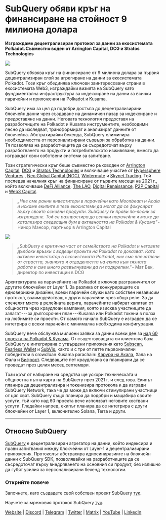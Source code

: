 # SubQuery обяви кръг на финансиране на стойност 9 милиона долара

**Изграждаме децентрализиран протокол за данни за екосистемата Polkadot. Съвместно воден от Arrington Capital, DCG и Stratos Technologies**

![](https://cdn-images-1.medium.com/max/1600/0*PR4oqrB9Am03VseR)

SubQuery обявява кръг на финансиране от 9 милиона долара за първия децентрализиран слой за агрегиране на данни за екосистемата Polkadot. Този кръг обединява ключови заинтересовани страни в екосистемата Web3, изграждайки визията на SubQuery като фундаментална инфраструктура за индексиране на данни за всички парачейни и приложения на Polkadot и Kusama.

SubQuery има за цел да подобри достъпа до децентрализирани блокчейн данни чрез създаване на динамичен пазар за индексиране и предоставяне на данни. Неговата технология предоставя на разработчиците на Polkadot и Kusama инструментите, необходими лесно да изследват, трансформират и анализират данните от блокчейна. Абстрахирайки бекенда, SubQuery елиминира необходимостта от персонализирани сървъри за обработка на данни. Тя позволява на разработчиците да се съсредоточат върху разработването на продукти и потребителското изживяване, вместо да изграждат свои собствени системи за запитване.

Този стратегически кръг беше съвместно ръководен от [Arrington Capital](https://arringtonxrpcapital.com/), [DCG](https://dcg.co/) и [Stratos Technologies](https://www.stratoslp.com/) и включваше участие от [Hypersphere Ventures](https://hypersphere.ventures/) , [Neo Global Capital (NGC)](http://ngc.fund/), [Wintermute](https://www.wintermute.com/) и [Skynet Trading](http://skynettrading.com/). Той последва началния кръг на финансиране от първите месеци на 2021 г., който включваше [DeFi Alliance](https://defialliance.co/), [The LAO](https://www.thelao.io/), [Digital Renaissance](https://drf.ee/), [P2P Capital](https://www.p2pcap.com/) и [Web3 Capital](https://web3.capital/).

> *„Ние сме ранни инвеститори в парачейни като Moonbeam и Acala и искаме екипите в тези екосистеми да могат да се фокусират върху своите основни продукти. SubQuery ги прави по-лесни за изграждане. Той се разпростира до всички парачейни и може да катализира следващия бум в активността на Polkadot & Кусама"* - Нинор Мансор, партньор в Arrington Capital

![](https://cdn-images-1.medium.com/max/1600/1*j4VHuY_BgjkYv_bQ6_DmcQ.gif)

> *„SubQuery е критична част от семейството на Polkadot и неговите дълбоки връзки с водещи проекти на Polkadot го доказват. Като активен инвеститор в екосистемата Polkadot, ние сме впечатлени от страстта, знанията и отдадеността на екипа към тяхната работа и сме много развълнувани да ги подкрепим."* - Мат Бек, директор по инвестиции в DCG

Архитектурата на парачейните на Polkadot е ключов разграничител от другите блокчейни от Layer 1. За разлика от конкуриращите се едноверижни дизайни, всеки парачейн служи като собствен независим протокол, взаимодействащ с други парачейни чрез общо реле. За да спечелят място в релейната верига, парачейните набират капитал от общността чрез краудлоан кампания, която изисква участниците да залагат --- за дългосрочен план ---Kusama или Polkadot токени в полза на любимите си проекти. От самото начало SubQuery е изграден да се интегрира с всеки парачейн с минимална необходима конфигурация.

SubQuery вече обслужва милиони заявки за данни всеки ден за [над 60 проекта на Polkadot & Кусама](https://explorer.subquery.network/). От съществуващата си клиентска база SubQuery е интегрирана с утвърдени приложения като [Subscan](../customer_announcements/20210901-Subscans-Multi-Signature-Tool.md), [Fearless Wallet](https://explorer.subquery.network/subquery/ef1rspb/fearless-wallet) и [SubVis](../customer_announcements/20210622-Explore-Kusama-Auctions-with-Subvis.io-and-SubQuery.md), както и с три от петте първоначални победители в crowdloan Kusama parachain: [Карура на Акала](../customer_announcements/20210819-Karura-Integrates-with-SubQuery-to-Aggregate-and-Serve-DeFi-Data-to-Kusama-Builders.md), Хала на Фала и [Бифрост](../customer_announcements/20210416-Bifrost-chooses-SubQuery-to-provide-the-data-for-their-new-dApp.md). Следващите пет краудлоана са планирани да се проведат през целия месец септември.

Този кръг от набиране на средства ще ускори техническата и общностна пътна карта на SubQuery през 2021 г. и след това. Екипът планира да децентрализира и токенизира протокола и да изгради SubQuery Network, така че да може да включи стимулирани участници от цял свят. SubQuery също планира да подобри и мащабира своите услуги, тъй като над 60 проекта вече използват неговите хоствани услуги. Гледайки напред, екипът планира да се интегрира с други блокчейни от Layer 1, включително Solana, Terra и други.

---

## Относно SubQuery

[SubQuery](https://subquery.network) е децентрализиран агрегатор на данни, който индексира и прави запитвания между блокчейни от Layer-1 и децентрализирани приложения. Протоколът абстрахира идиосинкразиите на блокчейн данни с SubQuery SDK, позволявайки на разработчиците да се съсредоточат върху внедряването на основния си продукт, без излишно да губят усилия за персонализирани бекенд технологии.

### Открийте повече

Започнете, като създадете свой собствен проект SubQuery [тук](https://doc.subquery.network/).

Научете за мрежовия протокол SubQuery [тук](https://static.subquery.network/whitepaper.pdf).

[Website](https://subquery.network/) | [Discord](https://discord.com/invite/78zg8aBSMG) | [Telegram](https://t.me/subquerynetwork) | [Twitter](https://twitter.com/subquerynetwork) | [Matrix](https://matrix.to/#/#subquery:matrix.org) | [YouTube](https://www.youtube.com/channel/UCi1a6NUUjegcLHDFLr7CqLw) | [LinkedIn](https://www.linkedin.com/company/subquery)
